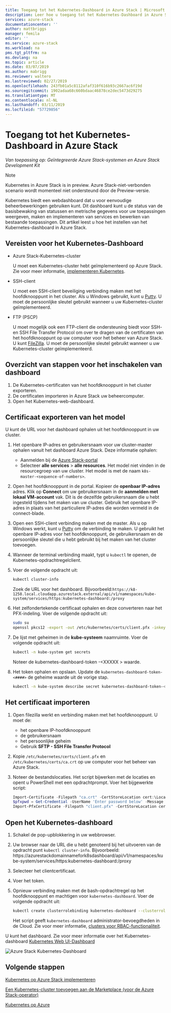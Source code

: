 ```yaml
---
title: Toegang tot het Kubernetes-Dashboard in Azure Stack | Microsoft Docs
description: Leer hoe u toegang tot het Kubernetes-Dashboard in Azure Stack
services: azure-stack
documentationcenter: ''
author: mattbriggs
manager: femila
editor: ''
ms.service: azure-stack
ms.workload: na
pms.tgt_pltfrm: na
ms.devlang: na
ms.topic: article
ms.date: 03/07/2019
ms.author: mabrigg
ms.reviewer: waltero
ms.lastreviewed: 02/27/2019
ms.openlocfilehash: 243fb01a5c8112afaf310f616b93c2667ac6f19d
ms.sourcegitcommit: 1902adaa68c660bdaac46878ce2dec5473d29275
ms.translationtype: MT
ms.contentlocale: nl-NL
ms.lasthandoff: 03/11/2019
ms.locfileid: "57729856"
---
```

# <a name="access-the-kubernetes-dashboard-in-azure-stack"></a>Toegang tot het Kubernetes-Dashboard in Azure Stack 

*Van toepassing op: Geïntegreerde Azure Stack-systemen en Azure Stack Development Kit* 
> [!Note]   
> Kubernetes in Azure Stack is in preview. Azure Stack-niet-verbonden scenario wordt momenteel niet ondersteund door de Preview-versie. 

Kubernetes biedt een webdashboard dat u voor eenvoudige beheerbewerkingen gebruiken kunt. Dit dashboard kunt u de status van de basisbewaking van statussen en metrische gegevens voor uw toepassingen weergeven, maken en implementeren van services en bewerken van bestaande toepassingen. Dit artikel leest u hoe het instellen van het Kubernetes-dashboard in Azure Stack.

## <a name="prerequisites-for-kubernetes-dashboard"></a>Vereisten voor het Kubernetes-Dashboard

* Azure Stack-Kubernetes-cluster

    U moet een Kubernetes-cluster hebt geïmplementeerd op Azure Stack. Zie voor meer informatie, [implementeren Kubernetes](azure-stack-solution-template-kubernetes-deploy.md).

* SSH-client

    U moet een SSH-client beveiliging verbinding maken met het hoofdknooppunt in het cluster. Als u Windows gebruikt, kunt u [Putty](https://docs.microsoft.com/azure/marketplace/cloud-partner-portal/virtual-machine/cpp-connect-vm). U moet de persoonlijke sleutel gebruikt wanneer u uw Kubernetes-cluster geïmplementeerd.

* FTP (PSCP)

    U moet mogelijk ook een FTP-client die ondersteuning biedt voor SSH- en SSH File Transfer Protocol om over te dragen van de certificaten van het hoofdknooppunt op uw computer voor het beheer van Azure Stack. U kunt [FileZilla](https://filezilla-project.org/download.php?type=client). U moet de persoonlijke sleutel gebruikt wanneer u uw Kubernetes-cluster geïmplementeerd.

## <a name="overview-of-steps-to-enable-dashboard"></a>Overzicht van stappen voor het inschakelen van dashboard

1.  De Kubernetes-certificaten van het hoofdknooppunt in het cluster exporteren. 
2.  De certificaten importeren in Azure Stack uw beheercomputer.
2.  Open het Kubernetes-web-dashboard. 

## <a name="export-certificate-from-the-master"></a>Certificaat exporteren van het model 

U kunt de URL voor het dashboard ophalen uit het hoofdknooppunt in uw cluster.

1. Het openbare IP-adres en gebruikersnaam voor uw cluster-master ophalen vanuit het dashboard Azure Stack. Deze informatie ophalen:

    - Aanmelden bij de [Azure Stack-portal](https://portal.local.azurestack.external/)
    - Selecteer **alle services** > **alle resources**. Het model niet vinden in de resourcegroep van uw cluster. Het model is met de naam `k8s-master-<sequence-of-numbers>`. 

2. Open het hoofdknooppunt in de portal. Kopieer de **openbaar IP-adres** adres. Klik op **Connect** om uw gebruikersnaam in de **aanmelden met lokaal VM-account** vak. Dit is de dezelfde gebruikersnaam die u hebt ingesteld tijdens het maken van uw cluster. Gebruik het openbare IP-adres in plaats van het particuliere IP-adres die worden vermeld in de connect-blade.

3.  Open een SSH-client verbinding maken met de master. Als u op Windows werkt, kunt u [Putty](https://docs.microsoft.com/azure/marketplace/cloud-partner-portal/virtual-machine/cpp-connect-vm) om de verbinding te maken. U gebruikt het openbare IP-adres voor het hoofdknooppunt, de gebruikersnaam en de persoonlijke sleutel die u hebt gebruikt bij het maken van het cluster toevoegen.

4.  Wanneer de terminal verbinding maakt, typt u `kubectl` te openen, de Kubernetes-opdrachtregelclient.

5. Voer de volgende opdracht uit:

    ```Bash   
    kubectl cluster-info 
    ``` 
    Zoek de URL voor het dashboard. Bijvoorbeeld:`https://k8-1258.local.cloudapp.azurestack.external/api/v1/namespaces/kube-system/services/https:kubernetes-dashboard:/proxy`

6.  Het zelfondertekende certificaat ophalen en deze converteren naar het PFX-indeling. Voer de volgende opdracht uit:

    ```Bash  
    sudo su 
    openssl pkcs12 -export -out /etc/kubernetes/certs/client.pfx -inkey /etc/kubernetes/certs/client.key  -in /etc/kubernetes/certs/client.crt -certfile /etc/kubernetes/certs/ca.crt 
    ```

7.  De lijst met geheimen in de **kube-systeem** naamruimte. Voer de volgende opdracht uit:

    ```Bash  
    kubectl -n kube-system get secrets
    ```

    Noteer de kubernetes-dashboard-token -\<XXXXX > waarde. 

8.  Het token ophalen en opslaan. Update de `kubernetes-dashboard-token-<####>` de geheime waarde uit de vorige stap.

    ```Bash  
    kubectl -n kube-system describe secret kubernetes-dashboard-token-<####>| awk '$1=="token:"{print $2}' 
    ```

## <a name="import-the-certificate"></a>Het certificaat importeren

1. Open filezilla werkt en verbinding maken met het hoofdknooppunt. U moet de:

    - het openbare IP-hoofdknooppunt
    - de gebruikersnaam
    - het persoonlijke geheim
    - Gebruik **SFTP - SSH File Transfer Protocol**

2. Kopie `/etc/kubernetes/certs/client.pfx` en `/etc/kubernetes/certs/ca.crt` op uw computer voor het beheer van Azure Stack.

3. Noteer de bestandslocaties. Het script bijwerken met de locaties en opent u PowerShell met een opdrachtprompt. Voer het bijgewerkte script:  

    ```PowerShell   
    Import-Certificate -Filepath "ca.crt" -CertStoreLocation cert:\LocalMachine\Root 
    $pfxpwd = Get-Credential -UserName 'Enter password below' -Message 'Enter password below' 
    Import-PfxCertificate -Filepath "client.pfx" -CertStoreLocation cert:\CurrentUser\My -Password $pfxpwd.Password 
    ``` 

## <a name="open-the-kubernetes-dashboard"></a>Open het Kubernetes-dashboard 

1.  Schakel de pop-upblokkering in uw webbrowser.

2.  Uw browser naar de URL die u hebt genoteerd bij het uitvoeren van de opdracht punt `kubectl cluster-info`. Bijvoorbeeld: https://azurestackdomainnamefork8sdashboard/api/v1/namespaces/kube-system/services/https:kubernetes-dashboard:/proxy 
3.  Selecteer het clientcertificaat.
4.  Voer het token. 
5. Opnieuw verbinding maken met de bash-opdrachtregel op het hoofdknooppunt en machtigen voor `kubernetes-dashboard`. Voer de volgende opdracht uit:

    ```Bash  
    kubectl create clusterrolebinding kubernetes-dashboard --clusterrole=cluster-admin --serviceaccount=kube-system:kubernetes-dashboard 
    ``` 

    Het script geeft `kubernetes-dashboard` administrator-bevoegdheden in de Cloud. Zie voor meer informatie, [clusters voor RBAC-functionaliteit](https://docs.microsoft.com/azure/aks/kubernetes-dashboard).

U kunt het dashboard. Zie voor meer informatie over het Kubernetes-dashboard [Kubernetes Web UI-Dashboard](https://kubernetes.io/docs/tasks/access-application-cluster/web-ui-dashboard/) 

![Azure Stack Kubernetes-Dashboard](media/azure-stack-solution-template-kubernetes-dashboard/azure-stack-kub-dashboard.png)

## <a name="next-steps"></a>Volgende stappen 

[Kubernetes op Azure Stack implementeren](azure-stack-solution-template-kubernetes-deploy.md)  

[Een Kubernetes-cluster toevoegen aan de Marketplace (voor de Azure Stack-operator)](../azure-stack-solution-template-kubernetes-cluster-add.md)  

[Kubernetes op Azure](https://docs.microsoft.com/azure/container-service/kubernetes/container-service-kubernetes-walkthrough)  

